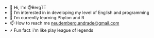 - 👋 Hi, I’m @BergTT
- 👀 I’m interested in in developing my level of English and programming
- 🌱 I’m currently learning Phyton and R
- 📫 How to reach me neudemberg.andrade@gmail.com
- ⚡ Fun fact: i'm like play league of legends

<!---
BergTT/BergTT is a ✨ special ✨ repository because its `README.md` (this file) appears on your GitHub profile.
You can click the Preview link to take a look at your changes.
--->
